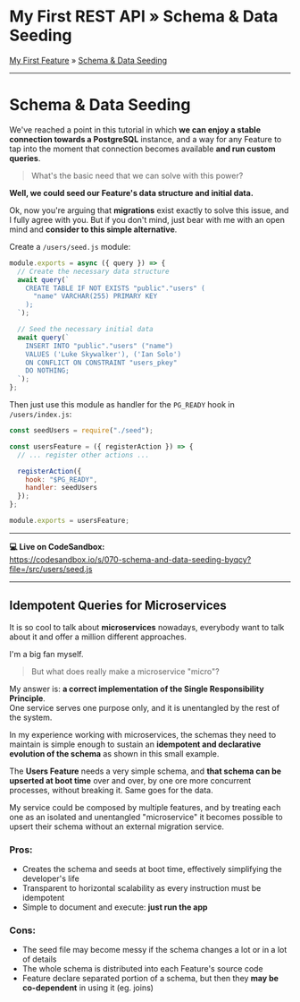 <h1 class="tutorial-step"><span>My First REST API &raquo;</span> Schema & Data Seeding</h1>

[My First Feature](../README.md) &raquo; [Schema & Data Seeding](./README.md)

---

# Schema & Data Seeding

We've reached a point in this tutorial in which **we can enjoy a stable connection towards a PostgreSQL** instance, and a way for any Feature to tap into the moment that connection becomes available **and run custom queries**.

> What's the basic need that we can solve with this power?

**Well, we could seed our Feature's data structure and initial data.**

Ok, now you're arguing that **migrations** exist exactly to solve this issue, and I fully agree with you. But if you don't mind, just bear with me with an open mind and **consider to this simple alternative**.

Create a `/users/seed.js` module:

```js
module.exports = async ({ query }) => {
  // Create the necessary data structure
  await query(`
    CREATE TABLE IF NOT EXISTS "public"."users" (
      "name" VARCHAR(255) PRIMARY KEY
    );
  `);

  // Seed the necessary initial data
  await query(`
    INSERT INTO "public"."users" ("name") 
    VALUES ('Luke Skywalker'), ('Ian Solo')
    ON CONFLICT ON CONSTRAINT "users_pkey"
    DO NOTHING;
  `);
};
```

Then just use this module as handler for the `PG_READY` hook in `/users/index.js`:

```js
const seedUsers = require("./seed");

const usersFeature = ({ registerAction }) => {
  // ... register other actions ...

  registerAction({
    hook: "$PG_READY",
    handler: seedUsers
  });
};

module.exports = usersFeature;
```

---

**💻 Live on CodeSandbox:**   
https://codesandbox.io/s/070-schema-and-data-seeding-byqcy?file=/src/users/seed.js

---

## Idempotent Queries for Microservices

It is so cool to talk about **microservices** nowadays, everybody want to talk about it and offer a million different approaches.

I'm a big fan myself.

> But what does really make a microservice "micro"? 

My answer is: **a correct implementation of the Single Responsibility Principle**.  
One service serves one purpose only, and it is unentangled by the rest of the system.

In my experience working with microservices, the schemas they need to maintain is simple enough to sustain an **idempotent and declarative evolution of the schema** as shown in this small example.

The **Users Feature** needs a very simple schema, and **that schema can be upserted at boot time** over and over, by one ore more concurrent processes, without breaking it. Same goes for the data.

My service could be composed by multiple features, and by treating each one as an isolated and unentangled "microservice" it becomes possible to upsert their schema without an external migration service.

### Pros:

- Creates the schema and seeds at boot time, effectively simplifying the developer's life
- Transparent to horizontal scalability as every instruction must be idempotent
- Simple to document and execute: **just run the app**

### Cons:

- The seed file may become messy if the schema changes a lot or in a lot of details
- The whole schema is distributed into each Feature's source code
- Feature declare separated portion of a schema, but then they **may be co-dependent** in using it (eg. joins)